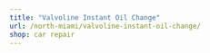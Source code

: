 ```yaml
---
title: "Valvoline Instant Oil Change"
url: /north-miami/valvoline-instant-oil-change/
shop: car repair
---
```

